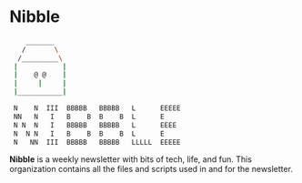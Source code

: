 # Nibble

```sh
    _______
   /       \
  /_________\
 |           |
 |    @ @    |
 |     |     |
 |___________|

 N    N  III  BBBBB   BBBBB   L      EEEEE
 NN   N   I   B    B  B    B  L      E    
 N N  N   I   BBBBB   BBBBB   L      EEEE 
 N  N N   I   B    B  B    B  L      E    
 N   NN  III  BBBBB   BBBBB   LLLLL  EEEEE

```

**Nibble** is a weekly newsletter with bits of tech, life, and fun. This organization contains all the files and scripts used in and for the newsletter.
